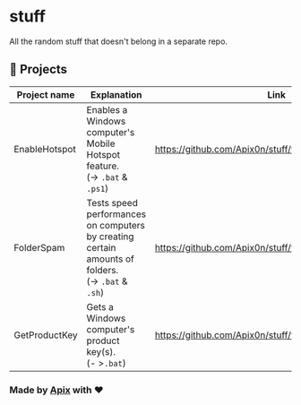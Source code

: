 # stuff
All the random stuff that doesn't belong in a separate repo.

## 📂 Projects
|Project name|Explanation|Link|
|---|---|---|
|EnableHotspot|Enables a Windows computer's Mobile Hotspot feature.<br>(-> `.bat` & `.ps1`)|https://github.com/Apix0n/stuff/tree/main/EnableHotspot|
|FolderSpam|Tests speed performances on computers by creating certain amounts of folders.<br>(-> `.bat` & `.sh`)|https://github.com/Apix0n/stuff/tree/main/FolderSpam|
|GetProductKey|Gets a Windows computer's product key(s).<br>(- >`.bat`)|https://github.com/Apix0n/stuff/tree/main/GetProductKey|


### Made by [Apix](https://github.com/Apix0n) with ❤️